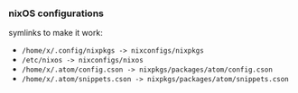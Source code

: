 ### nixOS configurations

symlinks to make it work:

+ `/home/x/.config/nixpkgs -> nixconfigs/nixpkgs`
+ `/etc/nixos -> nixconfigs/nixos`
+ `/home/x/.atom/config.cson -> nixpkgs/packages/atom/config.cson`
+ `/home/x/.atom/snippets.cson -> nixpkgs/packages/atom/snippets.cson`

